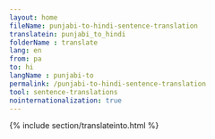 ```yaml
---
layout: home
fileName: punjabi-to-hindi-sentence-translation
translatein: punjabi_to_hindi
folderName : translate
lang: en
from: pa
to: hi
langName : punjabi-to
permalink: /punjabi-to-hindi-sentence-translation
tool: sentence-translations
nointernationalization: true
---
```

{% include section/translateinto.html %}
